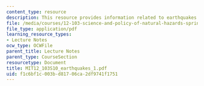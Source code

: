 ```yaml
---
content_type: resource
description: This resource provides information related to earthquakes.
file: /media/courses/12-103-science-and-policy-of-natural-hazards-spring-2010/f1c6bf1c003bd81706ca2df9741f1751_MIT12_103S10_earthquakes_1.pdf
file_type: application/pdf
learning_resource_types:
- Lecture Notes
ocw_type: OCWFile
parent_title: Lecture Notes
parent_type: CourseSection
resourcetype: Document
title: MIT12_103S10_earthquakes_1.pdf
uid: f1c6bf1c-003b-d817-06ca-2df9741f1751
---
```

